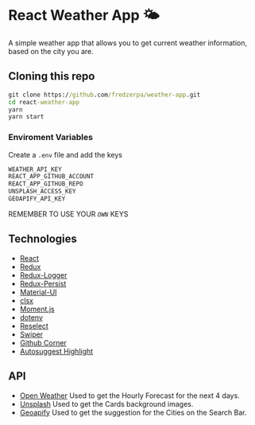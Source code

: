 # React Weather App 🌤

A simple weather app that allows you to get current weather information, based on the city you are.

## Cloning this repo

```cmd
git clone https://github.com/fredzerpa/weather-app.git
cd react-weather-app
yarn
yarn start
```

### Enviroment Variables

Create a `.env` file and add the keys

```txt
WEATHER_API_KEY
REACT_APP_GITHUB_ACCOUNT
REACT_APP_GITHUB_REPO
UNSPLASH_ACCESS_KEY
GEOAPIFY_API_KEY
```

REMEMBER TO USE YOUR _`OWN`_ KEYS

## Technologies

- [React](https://reactjs.org/)
- [Redux](https://react-redux.js.org/)
- [Redux-Logger](https://github.com/LogRocket/redux-logger)
- [Redux-Persist](https://github.com/rt2zz/redux-persist)
- [Material-UI](https://mui.com/)
- [clsx](https://github.com/lukeed/clsx)
- [Moment.js](https://momentjs.com/)
- [dotenv](https://www.npmjs.com/package/react-dotenvv)
- [Reselect](https://github.com/reduxjs/reselect)
- [Swiper](https://swiperjs.com/)
- [Github Corner](https://github.com/tholman/github-corners)
- [Autosuggest Highlight](https://github.com/moroshko/autosuggest-highlight)

## API

- [Open Weather](https://openweathermap.org/)
  Used to get the Hourly Forecast for the next 4 days.
- [Unsplash](https://unsplash.com/developers)
  Used to get the Cards background images.
- [Geoapify](https://www.geoapify.com/)
  Used to get the suggestion for the Cities on the Search Bar.
